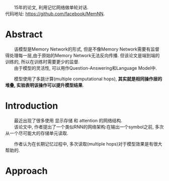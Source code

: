 &emsp;&emsp;15年的论文, 利用记忆网络做单轮对话.  
代码地址: https://github.com/facebook/MemNN.

# Abstract
&emsp;&emsp;该模型是Memory Network的形式, 但是不像Memory Network需要有监督得处理每一层,由于原始的Memory Network无法反向传播. 但该论文是端到端的训练的, 所以在训练时需要更少的监督.  
&emsp;&emsp;由于模型的灵活性, 可以用作Question-Answering和Language Model中.  

&emsp;&emsp;模型使用了多跳计算(multiple computational hops), **其实就是相同操作层的堆叠, 实验表明该操作可以提升模型结果**.

# Introduction
&emsp;&emsp;最近出现了很多使用 显示存储 和 attention 的网络结构.  
&emsp;&emsp;该论文中, 作者提出了一个类似RNN的网络架构:在输出一个symbol之前, 多次从一个尽可能大的存储单元读取.  

&emsp;&emsp;作者认为在长期记忆过程中, 多次读取(multiple hops)对于模型效果是有很大帮助的.  

# Approach

